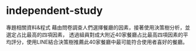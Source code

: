 # independent-study
專題相關資料&程式
藉由問卷調查人們選擇餐廳的因素，接著使用決策樹分析，並選定占比最高的四項因素，
透過組員對成大附近40家餐廳占比最高四項因素的平均評分，使用LINE結合決策樹推薦此40家餐廳中最可能符合使用者喜好的餐廳。
